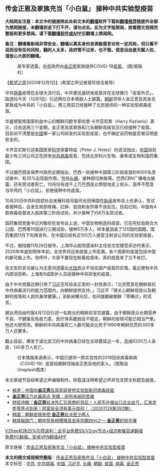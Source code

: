  <h2>传金正恩及家族充当「小白鼠」 接种中共实验型疫苗</h2> <p class="notice"><b>大陆网友注意：本文中的链接除此处和文末的<a href="https://github.com/bannedbook/fanqiang" >翻墙</a>软件下载和<a href="https://github.com/killgcd/justmysocks/blob/master/README.md">翻墙推荐</a>链接外全部为禁网链接，未翻墙状态下打不开，请勿点击。此为文字版禁闻，欲看图文视频完整版和更多禁闻，请下载<a href="https://github.com/bannedbook/fanqiang">翻墙软件或APP</a>后翻墙上禁闻网。</p><p>备注：翻墙看新闻非常安全，翻墙以真实身份发表敏感言论有一定风险，但只看不说则没有任何风险，翻的人太多，政府管不过来，也不管。信息自由是天赋人权，请放心大胆的翻墙。</b></p>  <div class="entry"> <figure><figcaption>美专家透露，<a href="https://www.bannedbook.org/bnews/tag/%e4%b8%ad%e5%85%b1/" class="st_tag internal_tag" rel="tag" title="标签 中共 下的日志">中共</a>政府向<a href="https://www.bannedbook.org/bnews/tag/%e9%87%91%e6%ad%a3%e6%81%a9/" class="st_tag internal_tag" rel="tag" title="标签 金正恩 下的日志">金正恩</a>家族提供COVID-19<a href="https://www.bannedbook.org/bnews/tag/%e7%96%ab%e8%8b%97/" class="st_tag internal_tag" rel="tag" title="标签 疫苗 下的日志">疫苗</a>。（图/美联社）</figcaption></figure> <p>【<span class='wp_keywordlink_affiliate'><a href="https://www.soundofhope.org" title="希望之声" target="_blank">希望之声</a></span>2020年12月1日】（希望之声记者斐珍综合报导）</p> <p>中共<a href="https://www.bannedbook.org/bnews/tag/%e7%97%85%e6%af%92/" class="st_tag internal_tag" rel="tag" title="标签 病毒 下的日志">病毒</a>疫情在全球大流行后，中共便迅速研发疫苗并在全球推行「疫苗外交」。路透社今天（12月1日）引述两位日本情报人士披露，<a href="https://www.bannedbook.org/bnews/tag/%e6%9c%9d%e9%b2%9c/" class="st_tag internal_tag" rel="tag" title="标签 朝鲜 下的日志">朝鲜</a>领导人金正恩及其金氏家族成为中共的「小白鼠」，两三周前已经接种了北京提供的一种实验型病毒疫苗。</p> <p>华盛顿智库国家利益中心的朝鲜问题专家哈里·卡齐亚尼斯（Harry Kazianis）表示，过去这两三个星期，金正恩及其家族和几名朝鲜高级官员已经接种了疫苗。 目前尚不清楚是<span class='wp_keywordlink_affiliate'><a href="https://www.bannedbook.org/" title="中国" target="_blank">中国</a></span>哪一家公司研发的实验型疫苗，也不确定该药物是否被证明是安全的。</p>  <p>卡齐亚尼斯引述美国医家<span class='wp_keywordlink'><a href="https://www.bannedbook.org/forum11/topic309.html" title="禁片：“科学”的棍子" target="_blank">科学</a></span>家霍特兹（Peter J. Hotez）的说法指出，<a href="https://www.bannedbook.org/bnews/tag/%E4%B8%AD%E5%9B%BD/" class="st_tag internal_tag" rel="tag" title="标签 中国 下的日志">中国</a>目前最少有三间公司正在研发<a href="https://www.bannedbook.org/bnews/tag/%e4%b8%ad%e5%85%b1%e7%97%85%e6%af%92/" class="st_tag internal_tag" rel="tag" title="标签 中共病毒 下的日志">中共病毒</a>疫苗，包括北京科兴生物、康希诺生物和国药集团。</p> <p>不过据巴西圣保罗州政府近期指出，巴西一些接种中国第三阶段疫苗的9000名受试者中，有35%出现副作用，包括<a href="https://www.bannedbook.org/bnews/tag/%e5%a4%b4%e7%97%9b/" class="st_tag internal_tag" rel="tag" title="标签 头痛 下的日志">头痛</a>、接种部位肿胀等。巴西CBN广播电台披露，还有受试者死亡。10月份有成千上万巴西民众愤怒地走上街头，高呼不愿意当中共的「小白鼠」，拒绝接种中共疫苗。</p> <p>10月20日中共科技部社会发展科技司副司长田保国在<span class='wp_keywordlink_affiliate'><a href="https://www.bannedbook.org/" title="新闻">新闻</a></span>发布会上也承认，受试者接种后，会发生局部疼痛、红肿、低烧和发热等不良反应。目前已知，中国有4款病毒疫苗进入临床第三阶段试验，共计接种了约6万名受试者。</p>  <p>国药集团党委书记刘敬桢在发布会上说，中国生物制造的疫苗，已在阿拉伯联合大公国、巴西等10国进行三期试验，接种5万多人，样本量涵盖了125国的国籍。国药集团11月下旬再宣布，在中国已经有近100万人接受注射该公司的实验型疫苗。</p> <p>不过，据陆媒11月28日报导，上海华山医院感染科主任张文宏接受采访时表示，2020年年底到明年年初，全世界将迎来疫苗上市高潮，各个国家的疫苗包括中国的都可能上市。他呼吁，大家不要现在盼着疫苗来，真的疫苗来了又不肯打。</p> <p>张文宏的言论被认为无意间透露出<span class='wp_keywordlink_affiliate'><a href="https://www.bannedbook.org/" title="大陆" target="_blank">大陆</a></span>民众不信任国产疫苗的实情。最近便有中共内部消息称，上海有9成医护人员拒接种中共研发的疫苗。</p>  <p>由于中共党媒近期引用了<a href="https://www.bannedbook.org/bnews/tag/%e4%b9%a0%e8%bf%91%e5%b9%b3/" class="st_tag internal_tag" rel="tag" title="标签 习近平 下的日志">习近平</a>写给金正恩的一封信表示，「北京愿意在朝鲜抵抗中共病毒流行的能力范围内，向朝鲜提供支持。」习近平「很关心朝鲜局势以及朝鲜的疫情和人民的身体健康。」该新闻曝光后，也间接戳破朝鲜「零确诊」的谎言。</p> <p>据台湾自由时报4月12日引述一名脱北的朝鲜前官员披露，由于朝鲜民众长期营养不良、不健康及免疫力差，医疗体系脆弱且不稳定，朝鲜的疫情可能已相当严重。他还大胆预测，朝鲜的中共病毒死亡人数可能会比死于1990年朝鲜饥荒的300多万人还要多。</p> <p>截止目前，爆发于湖北武汉的中共病毒已经在全球蔓延近一年，造成6200万人染疫，140多万人死亡。</p>  <figure><figcaption>日本情报来源表示，中国已提供一款实验性的2019冠状病毒疾病（COVID-19）疫苗给朝鲜领袖金正恩及他的家人。（图取自Unsplash图库）</figcaption></figure> <p>本文章或节目经希望之声编辑制作，转载请注明希望之声并包含原文标题及链接。</p> <ul class='op-related-articles' title='相关阅读'> <li><a href='https://www.bannedbook.org/bnews/headline/20201201/1440006.html' target='_blank'>报道：中国向<b>金正恩</b>及其家庭提供实验型新冠病毒疫苗</a></li> <li><a href='https://www.bannedbook.org/bnews/cnnews/20201130/1439594.html' target='_blank'><b>金正恩</b>压力达最高点 党媒：前所未闻的苦难</a></li> <li><a href='https://www.bannedbook.org/bnews/bannedvideo/20201129/1439111.html' target='_blank'>财经冷眼：<b>金正恩</b>处决外汇交易商的背后！人民币升值出口企业血亏，汇率走势零界点到来！财富安全须有美元信仰！（20201129第392期）</a></li> <li><a href='https://www.bannedbook.org/bnews/bannedvideo/20201128/1438324.html' target='_blank'>韩国：朝鲜疫情失控 <b>金正恩</b>处决至少两人</a></li> <li><a href='https://www.bannedbook.org/bnews/headline/20201128/1438311.html' target='_blank'>韩情报部门：朝中贸易规模降至去年同期四分之一 <b>金正恩</b>封锁平壤</a></li> </ul> <p class="texttj"> <a href="https://github.com/bannedbook/fanqiang/wiki/V2ray%E6%9C%BA%E5%9C%BA" target="_blank">V2free机场25%引荐返利：全平台免费SS/V2ray节点+经济套餐高速翻墙</a><br/> <a href="https://github.com/bannedbook/fanqiang/wiki/%E7%A6%81%E9%97%BB%E7%BD%91%E5%AE%89%E5%8D%93%E7%BF%BB%E5%A2%99%E6%96%B0%E9%97%BBAPP" target="_blank">免费PC翻墙、安卓VPN翻墙APP</a></p><p>原文链接：<a class="src_link"  href="https://www.soundofhope.org/post/448759" target="_blank">传金正恩及家族充当「小白鼠」 接种中共实验型疫苗</a></p><a name='sharetosocial'></a>       <div><b>本文的图文或视频完整版</b>：<a href='https://www.bannedbook.org/bnews/comments/20201201/1440167.html'>传金正恩及家族充当「小白鼠」 接种中共实验型疫苗</a></div>  </div><!--END ENTRY--> <div class="postfooter"> <div>本文标签：<a href="https://www.bannedbook.org/bnews/tag/%e4%b8%ad%e5%85%b1/" rel="tag">中共</a>, <a href="https://www.bannedbook.org/bnews/tag/%e4%b8%ad%e5%85%b1%e7%97%85%e6%af%92/" rel="tag">中共病毒</a>, <a href="https://www.bannedbook.org/bnews/tag/%E4%B8%AD%E5%9B%BD/" rel="tag">中国</a>, <a href="https://www.bannedbook.org/bnews/tag/%e4%b9%a0%e8%bf%91%e5%b9%b3/" rel="tag">习近平</a>, <a href="https://www.bannedbook.org/bnews/tag/%e5%a4%b4%e7%97%9b/" rel="tag">头痛</a>, <a href="https://www.bannedbook.org/bnews/tag/%e6%9c%9d%e9%b2%9c/" rel="tag">朝鲜</a>, <a href="https://www.bannedbook.org/bnews/tag/%e7%96%ab%e8%8b%97/" rel="tag">疫苗</a>, <a href="https://www.bannedbook.org/bnews/tag/%e7%97%85%e6%af%92/" rel="tag">病毒</a>, <a href="https://www.bannedbook.org/bnews/tag/%e9%87%91%e6%ad%a3%e6%81%a9/" rel="tag">金正恩</a></div>  </div><!--END POSTFOOTER--> 